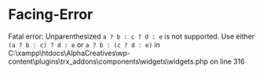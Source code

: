 # Facing-Error
Fatal error: Unparenthesized `a ? b : c ? d : e` is not supported. Use either `(a ? b : c) ? d : e` or `a ? b : (c ? d : e)` in C:\xampp\htdocs\AlphaCreatives\wp-content\plugins\trx_addons\components\widgets\widgets.php on line 316
